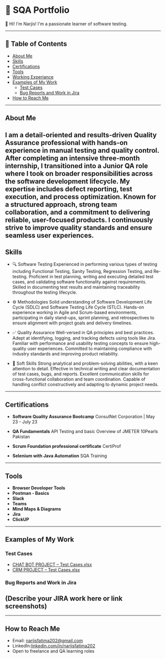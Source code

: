 # 📁 SQA Portfolio

👋 Hi! I'm Narjis! I'm a passionate learner of software testing.

---

## 🔗 Table of Contents
- [About Me](#about-me)
- [Skills](#skills)
- [Certifications](#certifications)
- [Tools](#tools)
- [Working Experiance](#working-experiance)
- [Examples of My Work](#examples-of-my-work)
  - [Test Cases](#test-cases)
  - [Bug Reports and Work in Jira](#bug-reports-and-work-in-jira)
- [How to Reach Me](#how-to-reach-me)
---------------
## About Me

I am a detail-oriented and results-driven Quality Assurance professional with hands-on experience in manual testing and quality control. After completing an intensive three-month internship, I transitioned into a Junior QA role where I took on broader responsibilities across the software development lifecycle. My expertise includes defect reporting, test execution, and process optimization. Known for a structured approach, strong team collaboration, and a commitment to delivering reliable, user-focused products. I continuously strive to improve quality standards and ensure seamless user experiences.
---

 ## Skills

- 🔍 Software Testing
Experienced in performing various types of testing including Functional Testing, Sanity Testing, Regression Testing, and Re-testing. Proficient in test planning, writing and executing detailed test cases, and validating software functionality against requirements. Skilled in documenting test results and maintaining traceability throughout the testing lifecycle.

- ⚙️ Methodologies
Solid understanding of Software Development Life Cycle (SDLC) and Software Testing Life Cycle (STLC). Hands-on experience working in Agile and Scrum-based environments, participating in daily stand-ups, sprint planning, and retrospectives to ensure alignment with project goals and delivery timelines.

- ✅ Quality Assurance
Well-versed in QA principles and best practices. Adept at identifying, logging, and tracking defects using tools like Jira. Familiar with performance and usability testing concepts to ensure high-quality user experiences. Committed to maintaining compliance with industry standards and improving product reliability.

- 🧠 Soft Skills
Strong analytical and problem-solving abilities, with a keen attention to detail. Effective in technical writing and clear documentation of test cases, bugs, and reports. Excellent communication skills for cross-functional collaboration and team coordination. Capable of handling conflict constructively and adapting to dynamic project needs.

---

## Certifications 

- **Software Quality Assurance Bootcamp**
ConsulNet Corporation | May 23 - July 23 
 
- **QA Fundamentals**
API Testing and basic Overview of JMETER 
  10Pearls Pakistan 

- **Scrum Foundation professional certificate**
  CertiProf 

- **Selenium with Java Automation**
  SQA Training

---
## Tools

- **Browser Developer Tools**
- **Postman - Basics**
- **Slack**
- **Teams**
- **Mind Maps & Diagrams**
- **Jira**
- **ClickUP**
-------
## Examples of My Work

### Test Cases
- [CHAT BOT PROJECT – Test Cases.xlsx](https://github.com/user-attachments/files/21120260/CHAT.BOT.PROJECT-.Test.Cases.xlsx)
- [CRM PROJECT – Test Cases.xlsx](https://github.com/user-attachments/files/21121141/CRM.PROJECT-Test.Cases.xlsx)

### Bug Reports and Work in Jira
(Describe your JIRA work here or link screenshots)
-----
 -----------
## How to Reach Me

-  Email: narjisfatima202@gmail.com  
-  LinkedIn:[linkedin.com/in/narjisfatima202](https://www.linkedin.com/in/narjisfatima202)   
- Open to freelance and QA learning roles

